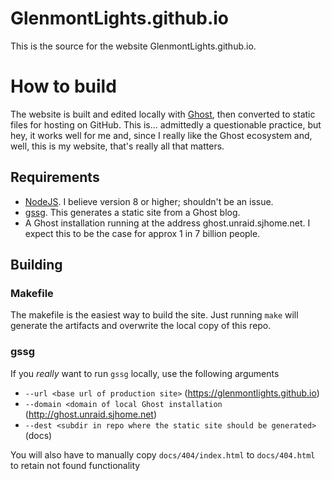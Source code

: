 # GlenmontLights.github.io

This is the source for the website GlenmontLights.github.io. 

# How to build

The website is built and edited locally with [Ghost](https://ghost.org/), then converted to static files for hosting
on GitHub. This is... admittedly a questionable practice, but hey, it works well for me and, since I really like the
Ghost ecosystem and, well, this is my website, that's really all that matters.

## Requirements

* [NodeJS](https://nodejs.org/en/download/). I believe version 8 or higher; shouldn't be an issue.
* [gssg](https://github.com/Fried-Chicken/ghost-static-site-generator). This generates a static site from a Ghost blog.
* A Ghost installation running at the address ghost.unraid.sjhome.net. I expect this to be the case for approx 1 in 7 billion people.

## Building

### Makefile
The makefile is the easiest way to build the site. Just running `make` will generate the artifacts and overwrite the local copy of this repo.

### gssg
If you _really_ want to run `gssg` locally, use the following arguments
* `--url <base url of production site>` (https://glenmontlights.github.io)
* `--domain <domain of local Ghost installation` (http://ghost.unraid.sjhome.net)
* `--dest <subdir in repo where the static site should be generated>` (docs)

You will also have to manually copy `docs/404/index.html` to `docs/404.html` to retain not found functionality

